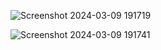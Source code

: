 ![Screenshot 2024-03-09 191719](https://github.com/DafiaAnjum/DataVisualizerPowerBI/assets/132347983/f8487115-ec01-49e3-94da-7cdaf23ad022)

![Screenshot 2024-03-09 191741](https://github.com/DafiaAnjum/DataVisualizerPowerBI/assets/132347983/20091ce8-8463-40c8-9553-6e3750b02757)

